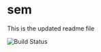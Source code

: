 # sem
This is the updated readme file

![Build Status](https://github.com/aye-chan-maw04/seMethods/actions/workflows/main.yml/badge.svg)
